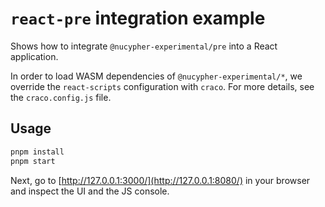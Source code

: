 # `react-pre` integration example

Shows how to integrate `@nucypher-experimental/pre` into a React application.

In order to load WASM dependencies of `@nucypher-experimental/*`, we override the
`react-scripts` configuration with `craco`. For more details, see the
`craco.config.js` file.

## Usage

```bash
pnpm install
pnpm start
```

Next, go to [http://127.0.0.1:3000/](http://127.0.0.1:8080/) in your browser and
inspect the UI and the JS console.
